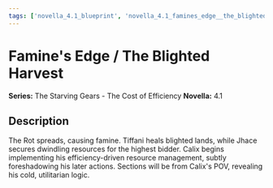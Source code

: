 ```yaml
---
tags: ['novella_4.1_blueprint', 'novella_4.1_famines_edge__the_blighted_harvest', 'saga_outline', 'series_4_the_starving_gears___the_cost_of_efficiency']
---
```


# Famine's Edge / The Blighted Harvest

**Series:** The Starving Gears - The Cost of Efficiency
**Novella:** 4.1

## Description

The Rot spreads, causing famine. Tiffani heals blighted lands, while Jhace secures dwindling resources for the highest bidder. Calix begins implementing his efficiency-driven resource management, subtly foreshadowing his later actions. Sections will be from Calix's POV, revealing his cold, utilitarian logic.
